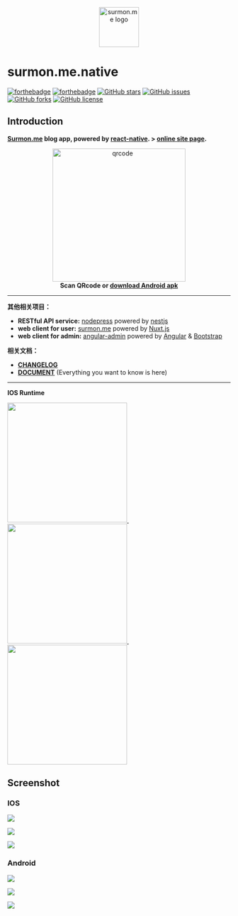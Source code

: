 <p align="center">
  <img src="https://raw.githubusercontent.com/surmon-china/surmon.me/master/static/icon.png" height="90" alt="surmon.me logo" />
</p>

# surmon.me.native
[![forthebadge](https://forthebadge.com/images/badges/built-with-love.svg)](https://forthebadge.com)
[![forthebadge](https://forthebadge.com/images/badges/uses-js.svg)](https://forthebadge.com)
[![GitHub stars](https://img.shields.io/github/stars/surmon-china/surmon.me.native.svg?style=for-the-badge)](https://github.com/surmon-china/surmon.me.native/stargazers)
[![GitHub issues](https://img.shields.io/github/issues/surmon-china/surmon.me.native.svg?style=for-the-badge)](https://github.com/surmon-china/surmon.me.native/issues)
[![GitHub forks](https://img.shields.io/github/forks/surmon-china/surmon.me.native.svg?style=for-the-badge)](https://github.com/surmon-china/surmon.me.native/network)
[![GitHub license](https://img.shields.io/github/license/surmon-china/surmon.me.native.svg?style=for-the-badge)](https://github.com/surmon-china/surmon.me.native)

## Introduction

**[Surmon.me](https://surmon.me) blog app, powered by [react-native](https://github.com/facebook/react-native).  > [online site page](https://surmon.me/app).**

<p align="center">
  <img src="https://raw.githubusercontent.com/surmon-china/surmon.me.native/master/screenshots/download-url.png" height="300" alt="qrcode" />
  <br>
  <strong>
    <span>Scan QRcode or</span>
    <a href="https://raw.githubusercontent.com/surmon-china/surmon.me.native/master/dist/surmon.me.apk">download Android apk</a>
  </strong>
</p>

---

**其他相关项目：**
- **RESTful API service:** [nodepress](https://github.com/surmon-china/nodepress) powered by [nestjs](https://github.com/nestjs/nest)
- **web client for user:** [surmon.me](https://github.com/surmon-china/surmon.me) powered by [Nuxt.js](https://github.com/nuxt/nuxt.js)
- **web client for admin:** [angular-admin](https://github.com/surmon-china/angular-admin) powered by [Angular](https://github.com/angular/angular) & [Bootstrap](https://github.com/twbs/bootstrap)


**相关文档：**
- **[CHANGELOG](https://github.com/surmon-china/surmon.me.native/blob/master/CHANGE_LOG.md)**
- **[DOCUMENT](https://github.com/surmon-china/surmon.me.native/blob/master/DOCUMENT.md)** (Everything you want to know is here)

---

**IOS Runtime**

<a href="https://raw.githubusercontent.com/surmon-china/surmon.me.native/master/screenshots/g-1.gif" target="_blank">
  <img src="https://raw.githubusercontent.com/surmon-china/surmon.me.native/master/screenshots/g-1.gif" width="270px" />
</a>
<span>&nbsp;&nbsp;&nbsp;&nbsp;&nbsp;&nbsp;</span>
<a href="https://raw.githubusercontent.com/surmon-china/surmon.me.native/master/screenshots/g-2.gif" target="_blank">
  <img src="https://raw.githubusercontent.com/surmon-china/surmon.me.native/master/screenshots/g-2.gif" width="270px" />
</a>
<span>&nbsp;&nbsp;&nbsp;&nbsp;&nbsp;&nbsp;</span>
<a href="https://raw.githubusercontent.com/surmon-china/surmon.me.native/master/screenshots/g-3.gif" target="_blank">
  <img src="https://raw.githubusercontent.com/surmon-china/surmon.me.native/master/screenshots/g-3.gif" width="270px" />
</a>

## Screenshot

### IOS

![](https://raw.githubusercontent.com/surmon-china/surmon.me.native/master/screenshots/ios/p-1.jpg)

![](https://raw.githubusercontent.com/surmon-china/surmon.me.native/master/screenshots/ios/p-2.jpg)

![](https://raw.githubusercontent.com/surmon-china/surmon.me.native/master/screenshots/ios/p-3.jpg)

### Android

![](https://raw.githubusercontent.com/surmon-china/surmon.me.native/master/screenshots/android/p-1.jpg)

![](https://raw.githubusercontent.com/surmon-china/surmon.me.native/master/screenshots/android/p-2.jpg)

![](https://raw.githubusercontent.com/surmon-china/surmon.me.native/master/screenshots/android/p-3.jpg)

